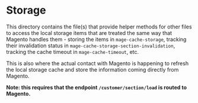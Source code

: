 # Storage

This directory contains the file(s) that provide helper methods for other files to access the local
storage items that are treated the same way that Magento handles them - storing the items in
`mage-cache-storage`, tracking their invalidation status in `mage-cache-storage-section-invalidation`,
tracking the cache timeout in `mage-cache-timeout`, etc.

This is also where the actual contact with Magento is happening to refresh the local storage cache and
store the information coming directly from Magento.

**Note: this requires that the endpoint `/customer/section/load` is routed to Magento.**